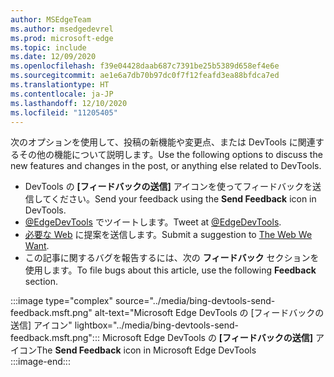 ```yaml
---
author: MSEdgeTeam
ms.author: msedgedevrel
ms.prod: microsoft-edge
ms.topic: include
ms.date: 12/09/2020
ms.openlocfilehash: f39e04428daab687c7391be25b5389d658ef4e6e
ms.sourcegitcommit: ae1e6a7db70b97dc0f7f12feafd3ea88bfdca7ed
ms.translationtype: HT
ms.contentlocale: ja-JP
ms.lasthandoff: 12/10/2020
ms.locfileid: "11205405"
---
```

<span data-ttu-id="8105d-101">次のオプションを使用して、投稿の新機能や変更点、または DevTools に関連するその他の機能について説明します。</span><span class="sxs-lookup"><span data-stu-id="8105d-101">Use the following options to discuss the new features and changes in the post, or anything else related to DevTools.</span></span>  

*   <span data-ttu-id="8105d-102">DevTools の **[フィードバックの送信]** アイコンを使ってフィードバックを送信してください。</span><span class="sxs-lookup"><span data-stu-id="8105d-102">Send your feedback using the **Send Feedback** icon in DevTools.</span></span>  
*   <span data-ttu-id="8105d-103">[@EdgeDevTools][PostTweetEdgeDevTools] でツイートします。</span><span class="sxs-lookup"><span data-stu-id="8105d-103">Tweet at [@EdgeDevTools][PostTweetEdgeDevTools].</span></span>  
*   <span data-ttu-id="8105d-104">[必要な Web][TheWebWeWant] に提案を送信します。</span><span class="sxs-lookup"><span data-stu-id="8105d-104">Submit a suggestion to [The Web We Want][TheWebWeWant].</span></span>  
*   <span data-ttu-id="8105d-105">この記事に関するバグを報告するには、次の **フィードバック** セクションを使用します。</span><span class="sxs-lookup"><span data-stu-id="8105d-105">To file bugs about this article, use the following **Feedback** section.</span></span>  

:::image type="complex" source="../media/bing-devtools-send-feedback.msft.png" alt-text="Microsoft Edge DevTools の [フィードバックの送信] アイコン" lightbox="../media/bing-devtools-send-feedback.msft.png":::
   <span data-ttu-id="8105d-107">Microsoft Edge DevTools の **[フィードバックの送信]** アイコン</span><span class="sxs-lookup"><span data-stu-id="8105d-107">The **Send Feedback** icon in Microsoft Edge DevTools</span></span>  
:::image-end:::  

<!-- links -->  

[PostTweetEdgeDevTools]: https://twitter.com/intent/tweet?text=@EdgeDevTools "@EdgeDevTools | ツイートを投稿する"  

[EdgeDevToolsTwitterAccount]: https://twitter.com/EdgeDevTools "@EdgeDevTools Twitter アカウント"  

[GitHubMicrosoftDocsEdgeDeveloperNewIssue]: https://github.com/MicrosoftDocs/edge-developer/issues/new?title=[DevTools%20Docs%20Feedback] "新しい問題 - MicrosoftDocs/edge-developer - GitHub"  

[TheWebWeWant]: https://webwewant.fyi "必要な Web"  
